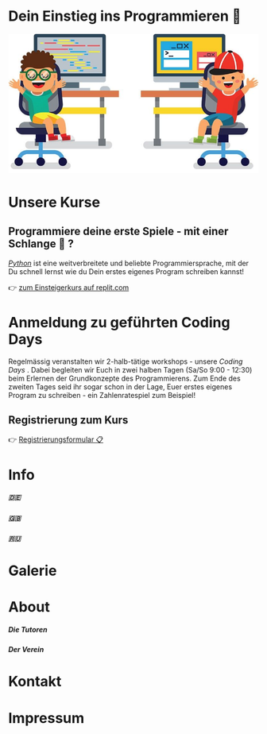 # Dein Einstieg ins Programmieren :tada:

![Coding Kids](assets/img/codingkids.jpeg)

# Unsere Kurse

## Programmiere deine erste Spiele - mit einer Schlange :snake: ?

[_Python_](python.org) ist eine weitverbreitete und beliebte Programmiersprache, mit der Du schnell lernst wie du Dein erstes eigenes Program schreiben kannst!

👉 [zum Einsteigerkurs auf replit.com](https://replit.com/@DavidHeereman/Zahlenratespiel-interaktiv)


# Anmeldung zu geführten Coding Days

Regelmässig veranstalten wir 2-halb-tätige workshops - unsere _Coding Days_ . Dabei begleiten wir Euch in zwei halben Tagen (Sa/So 9:00 - 12:30) beim Erlernen der Grundkonzepte des Programmierens. Zum Ende des zweiten Tages seid ihr sogar schon in der Lage, Euer erstes eigenes Program zu schreiben - ein Zahlenratespiel zum Beispiel!

## Registrierung zum Kurs

👉 [Registrierungsformular 📋](mailto:coding.ismaning@gmail.com?Subject=Anmeldung%20zu%20Coding%20Days&Body=Name%20%des&%20Kindes:%0D%0AAlter%20des%20Kindes:%0D%0ASchule:)
# Info
##### 🇩🇪
##### 🇬🇧
##### 🇷🇺

# Galerie


# About
##### Die Tutoren

##### Der Verein

# Kontakt

# Impressum
